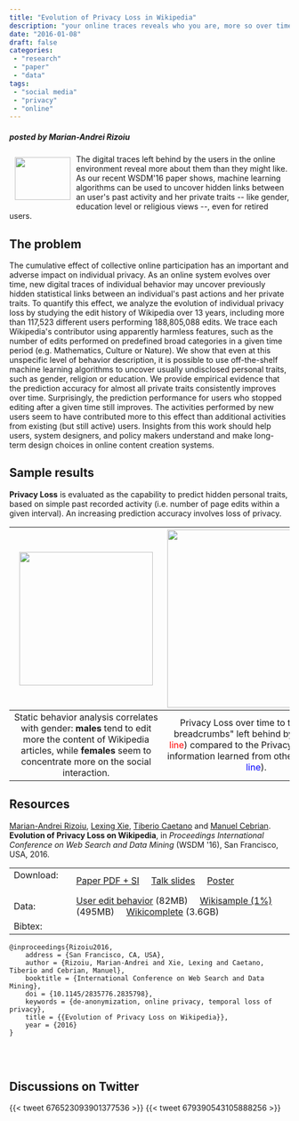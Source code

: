 ```yaml
---
title: "Evolution of Privacy Loss in Wikipedia"
description: "your online traces reveals who you are, more so over time"
date: "2016-01-08"
draft: false
categories:
 - "research"
 - "paper"
 - "data"
tags:
 - "social media"
 - "privacy"
 - "online"
---
```


##### posted by _Marian-Andrei Rizoiu_ <br />

<img style="float: left;" src="/img/privacy_loss/wiki-privacy-icon.png" width="100" height="77" Hspace="10" Vspace="5">
The digital traces left behind by the users in the online environment reveal more about them than they might like.
As our recent WSDM'16 paper shows, machine learning algorithms can be used to uncover hidden links between an user's past activity and her private traits -- like gender, education level or religious views --, even for retired users.
<!--more-->

The problem
-------------------------

The cumulative effect of collective online participation has an important and adverse impact on individual privacy.
As an online system evolves over time, new digital traces of individual behavior may uncover previously hidden statistical links between an individual's past actions and her private traits.
To quantify this effect, we analyze the evolution of individual privacy loss by studying the edit history of Wikipedia over 13 years, including more than 117,523 different users performing 188,805,088 edits. 
We trace each Wikipedia's contributor using apparently harmless features, such as the number of edits performed on predefined broad categories in a given time period (e.g. Mathematics, Culture or Nature). 
We show that even at this unspecific level of behavior description, it is possible to use off-the-shelf machine learning algorithms to uncover usually undisclosed personal traits, such as gender, religion or education. 
We provide empirical evidence that the prediction accuracy for almost all private traits consistently improves over time. 
Surprisingly, the prediction performance for users who stopped editing after a given time still improves. 
The activities performed by new users seem to have contributed more to this effect than additional activities from existing (but still active) users.
Insights from this work should help users, system designers, and policy makers understand and make long-term design choices in online content creation systems.

Sample results 
--------------------

**Privacy Loss** is evaluated as the capability to predict hidden personal traits, based on simple past recorded activity (i.e. number of page edits within a given interval).
An increasing prediction accuracy involves loss of privacy.

<!--Table of 3 columns, corresponding to the 3 figures.-->

|<img src="/img/privacy_loss/gender-aggr-basic-features.png" width="240" Hspace="10"> | <img src="/img/privacy_loss/new-entry-vs-fixed.png" width="320"> | <img src="/img/privacy_loss/exited-users-education-undergrads.png" width="240" Hspace="10"> |
|:-:|:-:|:-:|
| Static behavior analysis correlates with gender: **males** tend to edit more the content of Wikipedia articles, while **females** seem to concentrate more on the social interaction. | Privacy Loss over time to the "online breadcrumbs" left behind by users (<span style="color:red">red line</span>) compared to the Privacy Loss due to information learned from other users (<span style="color:blue">blue line</span>). | Privacy Loss occurs even for retired editors, who have been active prior to 2008 (<span style="color:blue">blue period</span>), but stopped contributing afterwards. <!--(<span style="color:red">red period</span>)--> |
 
Resources
--------------------

[Marian-Andrei Rizoiu](http://www.rizoiu.eu), [Lexing Xie](http://users.cecs.anu.edu.au/~xlx/), [Tiberio Caetano](http://tiberiocaetano.com/) and [Manuel Cebrian](http://web.media.mit.edu/~cebrian/). **Evolution of Privacy Loss on Wikipedia**, in *Proceedings International Conference on Web Search and Data Mining* (WSDM '16), San Francisco, USA, 2016. 

| | |
|---|---|
|Download: &nbsp;&nbsp;&nbsp;&nbsp;&nbsp;&nbsp; | [Paper PDF + SI](http://arxiv.org/pdf/1512.03523.pdf) &nbsp;&nbsp;&nbsp; [Talk slides](http://rizoiu.eu/documents/research/presentations/RIZOIU_WSDM-2016_slides.pdf) &nbsp;&nbsp;&nbsp; [Poster](http://rizoiu.eu/documents/research/presentations/RIZOIU_WSDM-2016_poster.pdf)|
|Data:  | [User edit behavior](http://goo.gl/Tx5SoI) (82MB) &nbsp;&nbsp;&nbsp; [Wikisample (1%)](http://goo.gl/T47UVj) (495MB) &nbsp;&nbsp;&nbsp; [Wikicomplete](http://goo.gl/2iLH7A) (3.6GB) |
|Bibtex: | |
``` 
@inproceedings{Rizoiu2016, 
    address = {San Francisco, CA, USA},
    author = {Rizoiu, Marian-Andrei and Xie, Lexing and Caetano, Tiberio and Cebrian, Manuel},
    booktitle = {International Conference on Web Search and Data Mining},
    doi = {10.1145/2835776.2835798},
    keywords = {de-anonymization, online privacy, temporal loss of privacy},
    title = {{Evolution of Privacy Loss on Wikipedia}},
    year = {2016}
} 
```



<br />
<br />


Discussions on Twitter 
---

{{< tweet 676523093901377536 >}} 
{{< tweet 679390543105888256 >}} 
